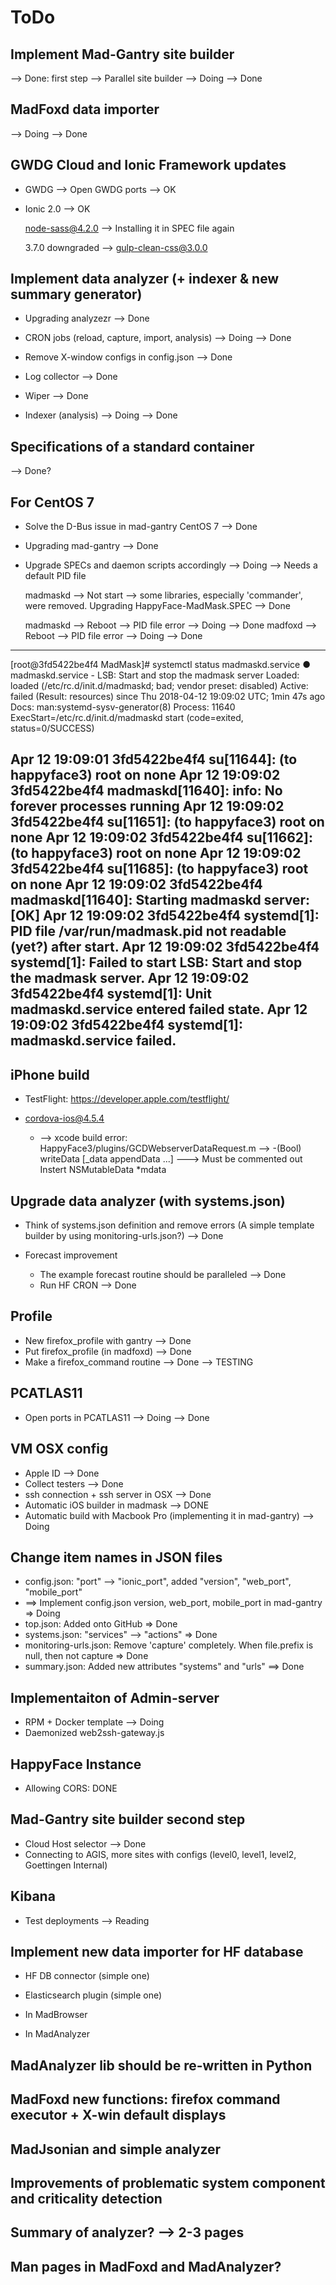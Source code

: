 # ToDo
## Implement Mad-Gantry site builder
 --> Done: first step
 --> Parallel site builder --> Doing --> Done

## MadFoxd data importer
 --> Doing --> Done


## GWDG Cloud and Ionic Framework updates
* GWDG
 --> Open GWDG ports --> OK

* Ionic 2.0 --> OK
 
  node-sass@4.2.0 --> Installing it in SPEC file again

  3.7.0 downgraded --> gulp-clean-css@3.0.0


## Implement data analyzer (+ indexer & new summary generator)
 * Upgrading analyzezr --> Done

 * CRON jobs (reload, capture, import, analysis) --> Doing --> Done

 * Remove X-window configs in config.json --> Done
 * Log collector --> Done
 * Wiper --> Done

 * Indexer (analysis) --> Doing --> Done


## Specifications of a standard container
   --> Done?

 
## For CentOS 7
 * Solve the D-Bus issue in mad-gantry CentOS 7 --> Done
 * Upgrading mad-gantry --> Done
 * Upgrade SPECs and daemon scripts accordingly --> Doing --> Needs a default PID file

    madmaskd --> Not start --> some libraries, especially 'commander', were removed. Upgrading HappyFace-MadMask.SPEC --> Done

    madmaskd --> Reboot --> PID file error --> Doing --> Done
    madfoxd  --> Reboot --> PID file error --> Doing --> Done

---------------------------------------------------------------------
[root@3fd5422be4f4 MadMask]# systemctl status madmaskd.service
● madmaskd.service - LSB: Start and stop the madmask server
   Loaded: loaded (/etc/rc.d/init.d/madmaskd; bad; vendor preset: disabled)
   Active: failed (Result: resources) since Thu 2018-04-12 19:09:02 UTC; 1min 47s ago
     Docs: man:systemd-sysv-generator(8)
  Process: 11640 ExecStart=/etc/rc.d/init.d/madmaskd start (code=exited, status=0/SUCCESS)

Apr 12 19:09:01 3fd5422be4f4 su[11644]: (to happyface3) root on none
Apr 12 19:09:02 3fd5422be4f4 madmaskd[11640]: info:    No forever processes running
Apr 12 19:09:02 3fd5422be4f4 su[11651]: (to happyface3) root on none
Apr 12 19:09:02 3fd5422be4f4 su[11662]: (to happyface3) root on none
Apr 12 19:09:02 3fd5422be4f4 su[11685]: (to happyface3) root on none
Apr 12 19:09:02 3fd5422be4f4 madmaskd[11640]: Starting madmaskd server:         [OK]
Apr 12 19:09:02 3fd5422be4f4 systemd[1]: PID file /var/run/madmask.pid not readable (yet?) after start.
Apr 12 19:09:02 3fd5422be4f4 systemd[1]: Failed to start LSB: Start and stop the madmask server.
Apr 12 19:09:02 3fd5422be4f4 systemd[1]: Unit madmaskd.service entered failed state.
Apr 12 19:09:02 3fd5422be4f4 systemd[1]: madmaskd.service failed.
----------------------------------------------------------------------


## iPhone build
 * TestFlight: https://developer.apple.com/testflight/
 * cordova-ios@4.5.4

   * --> xcode build error: HappyFace3/plugins/GCDWebserverDataRequest.m  --> -(Bool) writeData
     [_data appendData ...] ---> Must be commented out
     Instert
     NSMutableData *mdata
     
 
## Upgrade data analyzer (with systems.json)
 * Think of systems.json definition and remove errors (A simple template builder by using monitoring-urls.json?) --> Done

 * Forecast improvement
      * The example forecast routine should be paralleled --> Done
      * Run HF CRON --> Done

## Profile
 * New firefox_profile with gantry  --> Done
 * Put firefox_profile (in madfoxd) --> Done
 * Make a firefox_command routine  --> Done --> TESTING

## PCATLAS11
 * Open ports in PCATLAS11 --> Doing --> Done

## VM OSX config
 * Apple ID --> Done
 * Collect testers --> Done
 * ssh connection + ssh server in OSX --> Done
 * Automatic iOS builder in madmask --> DONE
 * Automatic build with Macbook Pro (implementing it in mad-gantry) --> Doing


## Change item names in JSON files
   * config.json:   "port" --> "ionic_port", added "version", "web_port", "mobile_port"
   *  ==> Implement config.json version, web_port, mobile_port in mad-gantry => Doing
   * top.json:   Added onto GitHub => Done
   * systems.json:   "services" --> "actions" => Done
   * monitoring-urls.json:   Remove 'capture' completely. When file.prefix is null, then not capture => Done
   * summary.json:   Added new attributes "systems" and "urls" ==> Done

## Implementaiton of Admin-server
   * RPM + Docker template --> Doing
   * Daemonized web2ssh-gateway.js

## HappyFace Instance
   * Allowing CORS:   DONE


## Mad-Gantry site builder second step
 * Cloud Host selector --> Done
 * Connecting to AGIS, more sites with configs (level0, level1, level2, Goettingen Internal)


## Kibana
   * Test deployments --> Reading

## Implement new data importer for HF database
   * HF DB connector (simple one)
   * Elasticsearch plugin (simple one)

   * In MadBrowser
   * In MadAnalyzer


## MadAnalyzer lib should be re-written in Python
   


## MadFoxd new functions: firefox command executor + X-win default displays


## MadJsonian and simple analyzer


## Improvements of problematic system component and criticality detection


## Summary of analyzer? --> 2-3 pages


## Man pages in MadFoxd and MadAnalyzer?



